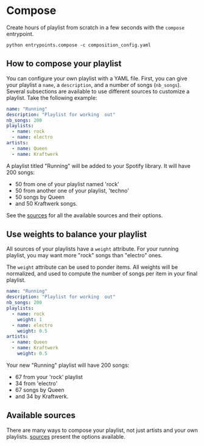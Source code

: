 # Compose

Create hours of playlist from scratch in a few seconds with the `compose` entrypoint.

```shell
python entrypoints.compose -c composition_config.yaml
```

## How to compose your playlist

You can configure your own playlist with a YAML file. First, you can give your playlist a `name`, a `description`, and a number of songs (`nb_songs`).
Several subsections are available to use different sources to customize a playlist. Take the following example:

```yaml title="A composition configuration example"
name: "Running"
description: "Playlist for working  out"
nb_songs: 200
playlists:
  - name: rock
  - name: electro
artists:
  - name: Queen
  - name: Kraftwerk
```

A playlist titled "Running" will be added to your Spotify library. It will have 200 songs:

- 50 from one of your playlist named 'rock'
- 50 from another one of your playlist, 'techno'
- 50 songs by Queen
- and 50 Kraftwerk songs.

See the [sources](sources.md) for all the available sources and their options.

## Use weights to balance your playlist

All sources of your playlists have a `weight` attribute. For your running playlist, you may want
more "rock" songs than "electro" ones.

The `weight` attribute can be used to ponder items. All weights will be normalized, and used to compute the number of
songs per item in your final playlist.

```yaml title="A composition configuration, with weights"
name: "Running"
description: "Playlist for working  out"
nb_songs: 200
playlists:
  - name: rock
    weight: 1
  - name: electro
    weight: 0.5
artists:
  - name: Queen
  - name: Kraftwerk
    weight: 0.5
```

Your new "Running" playlist will have 200 songs:

- 67 from your 'rock' playlist
- 34 from 'electro'
- 67 songs by Queen
- and 34 by Kraftwerk.

## Available sources

There are many ways to compose your playlist, not just artists and your own playlists. [sources](sources.md) 
present the options available.